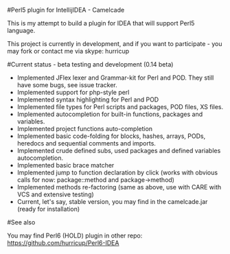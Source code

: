 #Perl5 plugin for IntellijIDEA - Camelcade

This is my attempt to build a plugin for IDEA that will support Perl5 language.

This project is currently in development, and if you want to participate - you may fork or contact me via skype: hurricup

#Current status - beta testing and development (0.14 beta)

* Implemented JFlex lexer and Grammar-kit for Perl and POD. They still have some bugs, see issue tracker.
* Implemented support for php-style perl <? ... ?>
* Implemented syntax highlighting for Perl and POD
* Implemented file types for Perl scripts and packages, POD files, XS files.
* Implemented autocompletion for built-in functions, packages and variables.
* Implemented project functions auto-completion 
* Implemented basic code-folding for blocks, hashes, arrays, PODs, heredocs and sequential comments and imports.
* Implemented crude defined subs, used packages and defined variables autocompletion.
* Implemented basic brace matcher
* Implemented jump to function declaration by click (works with obvious calls for now: package::method and package->method)
* Implemented methods re-factoring (same as above, use with CARE with VCS and extensive testing)
* Current, let's say, stable version, you may find in the camelcade.jar (ready for installation)

#See also

You may find Perl6 (HOLD) plugin in other repo: https://github.com/hurricup/Perl6-IDEA